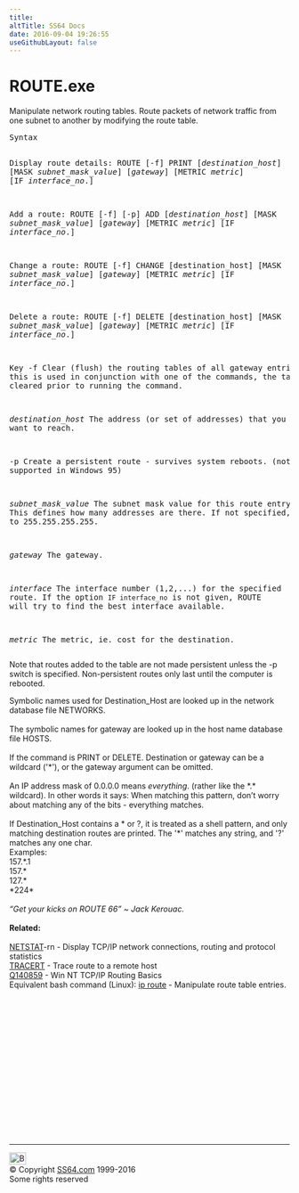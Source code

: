 ```yaml
---
title:
altTitle: SS64 Docs
date: 2016-09-04 19:26:55
useGithubLayout: false
---
```

<!-- #BeginLibraryItem "/Library/head_nt.lbi" --><!-- #EndLibraryItem --><h1>ROUTE.exe</h1> 
<p>Manipulate network routing tables. Route packets of network traffic 
from one subnet to another by modifying the route table.</p>
<pre>Syntax

   Display route details:
      ROUTE [-f] PRINT [<i>destination_host</i>] [MASK <i>subnet_mask_value</i>] [<i>gateway</i>] 
         [METRIC <i>metric</i>] [IF <i>interface_no</i>.]

   Add a route:
      ROUTE [-f] [-p] ADD [<i>destination_host</i>] [MASK <i>subnet_mask_value</i>] [<i>gateway</i>] 
         [METRIC <i>metric</i>] [IF <i>interface_no</i>.]

   Change a route:
      ROUTE [-f] CHANGE [destination_host] [MASK <i>subnet_mask_value</i>] [<i>gateway</i>] 
         [METRIC <i>metric</i>] [IF <i>interface_no</i>.]

   Delete a route:
      ROUTE [-f] DELETE [destination_host] [MASK <i>subnet_mask_value</i>] [<i>gateway</i>] 
         [METRIC <i>metric</i>] [IF <i>interface_no</i>.] 

Key
   -f          Clear (flush) the routing tables of all gateway entries.  If this is
               used in conjunction with one of the commands, the tables are
               cleared prior to running the command.

   <i>destination_host</i>
               The address (or set of addresses) that you want to reach.

   -p          Create a persistent route - survives system reboots.
               (not supported in Windows 95)

   <i>subnet_mask_value</i>
               The subnet mask value for this route entry.
               This defines how many addresses are there.
               If not specified, it defaults to 255.255.255.255.

   <i>gateway</i>     The gateway.

   <i>interface</i>   The interface number (1,2,...) for the specified route.
               If the option `IF interface_no` is not given, ROUTE will try
               to find the best interface available.

   <i>metric</i>      The metric, ie. cost for the destination.</pre>
<p> Note that routes added to the table are not made persistent 
unless the -p switch is specified. Non-persistent routes only last until the computer is rebooted.</p>
<p>Symbolic names used for Destination_Host are looked up in the network database file NETWORKS. <br>
<br>
The symbolic names for gateway are looked up in the host name database file HOSTS. <br>
<br>
If the command is PRINT or DELETE. Destination or gateway can be a wildcard ('*'), or the gateway argument can be omitted. <br>
<br>
An IP address mask of 0.0.0.0 means <i>everything</i>. (rather like the *.* wildcard). In other words it says: When matching this pattern, don’t worry about matching any of the bits - everything matches.<br>
<br>
If Destination_Host contains a * or ?, it is treated as a shell pattern, and only matching destination routes are printed. The '*' matches any string, and '?' matches any one char. <br>
Examples:<br>
<span class="code">157.*.1<br>
157.*<br>
127.*<br>
*224*</span> <br>
<i><br>
<span class="quote">“Get your kicks on ROUTE 66” ~ Jack Kerouac.</span></i><br>
<br>
<b>Related:</b><br>
<br>
<a href="netstat.html">NETSTAT</a>-rn - Display TCP/IP network connections, 
routing and protocol statistics<br>
<a href="tracert.html">TRACERT</a> - Trace route to a remote host<br>
<a href="https://support.microsoft.com/kb/140859">Q140859</a> - Win NT TCP/IP 
Routing Basics <br>
Equivalent bash command (Linux): <a href="../bash/ip-route.html">ip route</a> - Manipulate route table entries.</p><!-- #BeginLibraryItem "/Library/foot_nt.lbi" --><p>
<!-- windows300 -->
<ins class="adsbygoogle" style="display:inline-block;width:300px;height:250px" data-ad-client="ca-pub-6140977852749469" data-ad-slot="7649547908"></ins>
<script>
(adsbygoogle = window.adsbygoogle || []).push({});
</script></p>
<hr>
<div id="bl" class="footer"><a href="route.html#"><img src="../images/top.png" width="30" height="22" alt="Back to the Top"></a></div>
<div id="br" class="footer, tagline">© Copyright <a href="../index.html">SS64.com</a> 1999-2016<br>
Some rights reserved</div><!-- #EndLibraryItem -->

